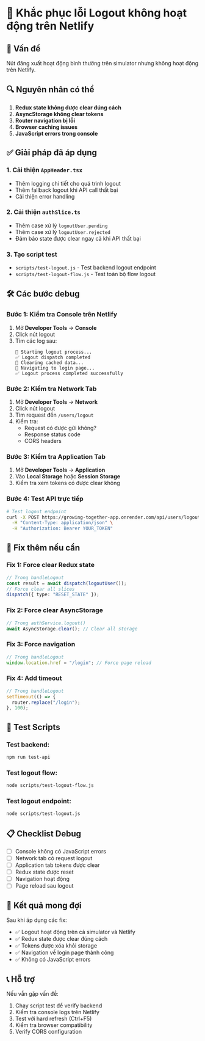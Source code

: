 # 🔧 Khắc phục lỗi Logout không hoạt động trên Netlify

## 🚨 Vấn đề

Nút đăng xuất hoạt động bình thường trên simulator nhưng không hoạt động trên Netlify.

## 🔍 Nguyên nhân có thể

1. **Redux state không được clear đúng cách**
2. **AsyncStorage không clear tokens**
3. **Router navigation bị lỗi**
4. **Browser caching issues**
5. **JavaScript errors trong console**

## ✅ Giải pháp đã áp dụng

### 1. Cải thiện `AppHeader.tsx`

- Thêm logging chi tiết cho quá trình logout
- Thêm fallback logout khi API call thất bại
- Cải thiện error handling

### 2. Cải thiện `authSlice.ts`

- Thêm case xử lý `logoutUser.pending`
- Thêm case xử lý `logoutUser.rejected`
- Đảm bảo state được clear ngay cả khi API thất bại

### 3. Tạo script test

- `scripts/test-logout.js` - Test backend logout endpoint
- `scripts/test-logout-flow.js` - Test toàn bộ flow logout

## 🛠️ Các bước debug

### Bước 1: Kiểm tra Console trên Netlify

1. Mở **Developer Tools** → **Console**
2. Click nút logout
3. Tìm các log sau:
   ```
   🔄 Starting logout process...
   ✅ Logout dispatch completed
   🧹 Clearing cached data...
   🚀 Navigating to login page...
   ✅ Logout process completed successfully
   ```

### Bước 2: Kiểm tra Network Tab

1. Mở **Developer Tools** → **Network**
2. Click nút logout
3. Tìm request đến `/users/logout`
4. Kiểm tra:
   - Request có được gửi không?
   - Response status code
   - CORS headers

### Bước 3: Kiểm tra Application Tab

1. Mở **Developer Tools** → **Application**
2. Vào **Local Storage** hoặc **Session Storage**
3. Kiểm tra xem tokens có được clear không

### Bước 4: Test API trực tiếp

```bash
# Test logout endpoint
curl -X POST https://growing-together-app.onrender.com/api/users/logout \
  -H "Content-Type: application/json" \
  -H "Authorization: Bearer YOUR_TOKEN"
```

## 🔧 Fix thêm nếu cần

### Fix 1: Force clear Redux state

```typescript
// Trong handleLogout
const result = await dispatch(logoutUser());
// Force clear all slices
dispatch({ type: "RESET_STATE" });
```

### Fix 2: Force clear AsyncStorage

```typescript
// Trong authService.logout()
await AsyncStorage.clear(); // Clear all storage
```

### Fix 3: Force navigation

```typescript
// Trong handleLogout
window.location.href = "/login"; // Force page reload
```

### Fix 4: Add timeout

```typescript
// Trong handleLogout
setTimeout(() => {
  router.replace("/login");
}, 100);
```

## 🧪 Test Scripts

### Test backend:

```bash
npm run test-api
```

### Test logout flow:

```bash
node scripts/test-logout-flow.js
```

### Test logout endpoint:

```bash
node scripts/test-logout.js
```

## 📋 Checklist Debug

- [ ] Console không có JavaScript errors
- [ ] Network tab có request logout
- [ ] Application tab tokens được clear
- [ ] Redux state được reset
- [ ] Navigation hoạt động
- [ ] Page reload sau logout

## 🎯 Kết quả mong đợi

Sau khi áp dụng các fix:

- ✅ Logout hoạt động trên cả simulator và Netlify
- ✅ Redux state được clear đúng cách
- ✅ Tokens được xóa khỏi storage
- ✅ Navigation về login page thành công
- ✅ Không có JavaScript errors

## 📞 Hỗ trợ

Nếu vẫn gặp vấn đề:

1. Chạy script test để verify backend
2. Kiểm tra console logs trên Netlify
3. Test với hard refresh (Ctrl+F5)
4. Kiểm tra browser compatibility
5. Verify CORS configuration
